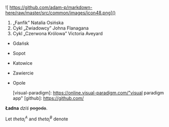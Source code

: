 ![ https://github.com/adam-p/markdown-here/raw/master/src/common/images/icon48.png]()

1. „Fanfik” Natalia Osińska
2. Cykl „Zwiadowcy” Johna Flanagana
3. Cykl „Czerwona Królowa” Victoria Aveyard

- Gdańsk
- Sopot
- Katowice
- Zawiercie
- Opole

  [visual-paradigm]: https://online.visual-paradigm.com/"visual paradigm app"
[github]: https://github.com/

**Ładna** *dziś* ~~pogoda~~.

Let $theta^A_i$ and $theta^B_i$ denote



